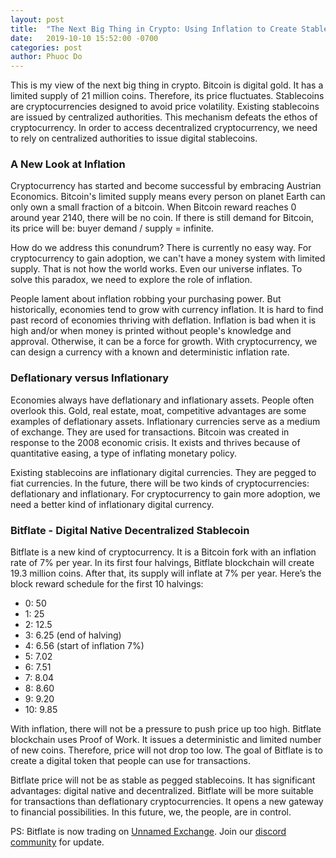 ```yaml
---
layout: post
title:  "The Next Big Thing in Crypto: Using Inflation to Create Stablecoin"
date:   2019-10-10 15:52:00 -0700
categories: post
author: Phuoc Do
---
```


This is my view of the next big thing in crypto. Bitcoin is digital gold. It has a limited supply of 21 million coins. Therefore, its price fluctuates. Stablecoins are cryptocurrencies designed to avoid price volatility. Existing stablecoins are issued by centralized authorities. This mechanism defeats the ethos of cryptocurrency. In order to access decentralized cryptocurrency, we need to rely on centralized authorities to issue digital stablecoins.

### A New Look at Inflation

Cryptocurrency has started and become successful by embracing Austrian Economics. Bitcoin's limited supply means every person on planet Earth can only own a small fraction of a bitcoin. When Bitcoin reward reaches 0 around year 2140, there will be no coin. If there is still demand for Bitcoin, its price will be: buyer demand / supply = infinite.

How do we address this conundrum? There is currently no easy way. For cryptocurrency to gain adoption, we can't have a money system with limited supply. That is not how the world works. Even our universe inflates. To solve this paradox, we need to explore the role of inflation.

People lament about inflation robbing your purchasing power. But historically, economies tend to grow with currency inflation. It is hard to find past record of economies thriving with deflation. Inflation is bad when it is high and/or when money is printed without people's knowledge and approval. Otherwise, it can be a force for growth. With cryptocurrency, we can design a currency with a known and deterministic inflation rate.

### Deflationary versus Inflationary

Economies always have deflationary and inflationary assets. People often overlook this. Gold, real estate, moat, competitive advantages are some examples of deflationary assets. Inflationary currencies serve as a medium of exchange. They are used for transactions. Bitcoin was created in response to the 2008 economic crisis. It exists and thrives because of quantitative easing, a type of inflating monetary policy.

Existing stablecoins are inflationary digital currencies. They are pegged to fiat currencies. In the future, there will be two kinds of cryptocurrencies: deflationary and inflationary. For cryptocurrency to gain more adoption, we need a better kind of inflationary digital currency.

### Bitflate - Digital Native Decentralized Stablecoin

Bitflate is a new kind of cryptocurrency. It is a Bitcoin fork with an inflation rate of 7% per year. In its first four halvings, Bitflate blockchain will create 19.3 million coins. After that, its supply will inflate at 7% per year. Here’s the block reward schedule for the first 10 halvings:

- 0: 50
- 1: 25
- 2: 12.5
- 3: 6.25 (end of halving)
- 4: 6.56 (start of inflation 7%)
- 5: 7.02
- 6: 7.51
- 7: 8.04
- 8: 8.60
- 9: 9.20
- 10: 9.85

With inflation, there will not be a pressure to push price up too high. Bitflate blockchain uses Proof of Work. It issues a deterministic and limited number of new coins. Therefore, price will not drop too low. The goal of Bitflate is to create a digital token that people can use for transactions.

Bitflate price will not be as stable as pegged stablecoins. It has significant advantages: digital native and decentralized. Bitflate will be more suitable for transactions than deflationary cryptocurrencies. It opens a new gateway to financial possibilities. In this future, we, the people, are in control.

PS: Bitflate is now trading on [Unnamed Exchange](https://bitflate.org/exchange/). Join our [discord community](https://discord.gg/utnEyp8) for update.